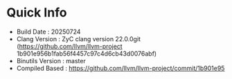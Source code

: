 # Quick Info
* Build Date : 20250724
* Clang Version : ZyC clang version 22.0.0git (https://github.com/llvm/llvm-project 1b901e956b1fab56f4457c97c4d6cb43d0076abf)
* Binutils Version : master
* Compiled Based : https://github.com/llvm/llvm-project/commit/1b901e95

